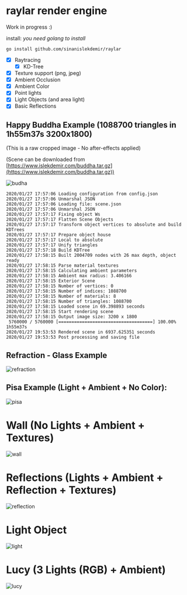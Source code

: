# raylar render engine

Work in progress :)

install: _you need golang to install_

    go install github.com/sinanislekdemir/raylar

- [x] Raytracing
  - [x] KD-Tree
- [x] Texture support (png, jpeg)
- [x] Ambient Occlusion
- [x] Ambient Color
- [x] Point lights
- [x] Light Objects (and area light)
- [x] Basic Reflections

## Happy Buddha Example (1088700 triangles in 1h55m37s 3200x1800)
(This is a raw cropped image - No after-effects applied)

(Scene can be downloaded from [https://www.islekdemir.com/buddha.tar.gz](https://www.islekdemir.com/buddha.tar.gz))

![budha](https://www.islekdemir.com/budha.jpg)

    2020/01/27 17:57:06 Loading configuration from config.json
    2020/01/27 17:57:06 Unmarshal JSON
    2020/01/27 17:57:06 Loading file: scene.json
    2020/01/27 17:57:06 Unmarshal JSON
    2020/01/27 17:57:17 Fixing object Ws
    2020/01/27 17:57:17 Flatten Scene Objects
    2020/01/27 17:57:17 Transform object vertices to absolute and build KDTrees
    2020/01/27 17:57:17 Prepare object house
    2020/01/27 17:57:17 Local to absolute
    2020/01/27 17:57:17 Unify triangles
    2020/01/27 17:57:18 Build KDTree
    2020/01/27 17:58:15 Built 2004709 nodes with 26 max depth, object ready
    2020/01/27 17:58:15 Parse material textures
    2020/01/27 17:58:15 Calculating ambient parameters
    2020/01/27 17:58:15 Ambient max radius: 3.406166
    2020/01/27 17:58:15 Exterior Scene
    2020/01/27 17:58:15 Number of vertices: 0
    2020/01/27 17:58:15 Number of indices: 1088700
    2020/01/27 17:58:15 Number of materials: 8
    2020/01/27 17:58:15 Number of triangles: 1088700
    2020/01/27 17:58:15 Loaded scene in 69.398893 seconds
    2020/01/27 17:58:15 Start rendering scene
    2020/01/27 17:58:15 Output image size: 3200 x 1800
     5760000 / 5760000 [====================================] 100.00% 1h55m37s
    2020/01/27 19:53:53 Rendered scene in 6937.625351 seconds
    2020/01/27 19:53:53 Post processing and saving file


## Refraction - Glass Example
![refraction](https://www.islekdemir.com/refraction.png)

## Pisa Example (Light + Ambient + No Color):
![pisa](https://www.islekdemir.com/image.png)

# Wall (No Lights + Ambient + Textures)
![wall](https://www.islekdemir.com/wall.png)

# Reflections (Lights + Ambient + Reflection + Textures)
![reflection](https://www.islekdemir.com/reflections.png)

# Light Object
![light](https://www.islekdemir.com/area_lights.png)

# Lucy (3 Lights (RGB) + Ambient)
![lucy](https://www.islekdemir.com/image_1.png)
